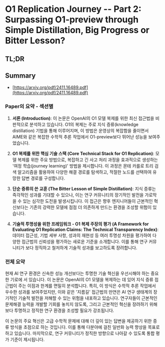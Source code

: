 # O1 Replication Journey -- Part 2: Surpassing O1-preview through Simple Distillation, Big Progress or Bitter Lesson?
## TL;DR
## Summary
- [https://arxiv.org/pdf/2411.16489.pdf](https://arxiv.org/pdf/2411.16489.pdf)

### Paper의 요약 - 섹션별

1. **서론 (Introduction)**:
   이 논문은 OpenAI의 O1 모델 복제를 위한 최신 접근법을 비판적으로 분석하고 있습니다. O1의 복제는 주로 지식 증류(knowledge distillation) 기법을 통해 이루어지며, 이 방법은 운영상의 복잡함을 줄이면서 AIME와 같은 복잡한 수학적 추론 작업에서 O1-preview보다 뛰어난 성능을 보여주었습니다.

2. **O1 복제를 위한 핵심 기술 스택 (Core Technical Stack for O1 Replication)**:
   모델 복제를 위한 주요 방법으로, 복잡하고 긴 사고 처리 과정을 효과적으로 생성하는 '여정 학습(journey learning)' 방법을 제시합니다. 이 과정은 몬테 카를로 트리 검색 알고리즘을 활용하여 다양한 해결 경로를 탐색하고, 적절한 노드를 선택하여 유망한 답변 경로를 구성합니다.

3. **단순 증류의 쓴 교훈 (The Bitter Lesson of Simple Distillation)**:
   지식 증류는 즉각적인 성과를 기대할 수 있으나, 이는 연구 커뮤니티의 장기적인 발전을 가로막을 수 있는 심각한 도전을 발생시킵니다. 이 접근은 향후 엔지니어들이 근본적인 혁신보다는 기존의 강력한 모델에 점점 더 의존하게 만드는 환경을 조성할 위험이 있습니다.

4. **기술적 투명성을 위한 프레임워크 - O1 복제 주장의 평가 (A Framework for Evaluating O1 Replication Claims: The Technical Transparency Index)**:
   데이터 접근성, 기법 세부 사항, 성과의 재현성 등 여러 투명성 차원을 평가하여 다양한 접근법의 신뢰성을 평가하는 새로운 기준을 소개합니다. 이를 통해 연구 커뮤니티가 보다 정직하고 철저하게 기술적 성과를 보고하도록 장려합니다.

### 전체 요약

현재 AI 연구 환경은 신속한 성능 개선보다는 투명한 기술 혁신을 우선시해야 하는 중요한 기로에 서 있습니다. 이 논문은 OpenAI의 O1 모델을 복제하는 데 있어 지식 증류 접근법이 주는 이점과 한계를 면밀히 분석합니다. 특히, 이 방식은 수학적 추론 작업에서 우수한 성과를 보여주었지만, 이와 같은 '지름길' 접근법의 만연은 AI 연구 생태계의 장기적인 기술적 발전을 저해할 수 있는 위험을 내포하고 있습니다. 연구자들이 근본적인 문제해결 능력을 개발할 기회를 놓치지 않도록, 그리고 근본적인 혁신을 장려하기 위해 보다 투명하고 정직한 연구 환경을 조성할 필요가 강조됩니다.

이 논문의 주요 혁신은 고급 수학적 문제에 대해 더 깊이 있는 답변을 제공하기 위한 증류 방식을 초점으로 하는 것입니다. 이를 통해 다분야에 걸친 일반화 능력 향상을 목표로 하고 있습니다. 마지막으로, 연구 커뮤니티가 정직한 방향으로 나아갈 수 있도록 통합 평가 기준이 제시됩니다.
